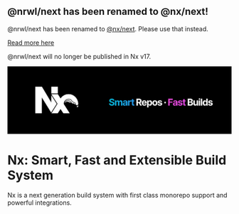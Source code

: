 ## @nrwl/next has been renamed to @nx/next!

@nrwl/next has been renamed to [@nx/next](https://www.npmjs.com/package/@nx/next). Please use that instead.

[Read more here](https://nx.dev/recipes/other/rescope)

@nrwl/next will no longer be published in Nx v17.

<p style="text-align: center;"><img src="https://raw.githubusercontent.com/nrwl/nx/master/images/nx.png" width="600" alt="Nx - Smart, Fast and Extensible Build System"></p>

# Nx: Smart, Fast and Extensible Build System

Nx is a next generation build system with first class monorepo support and powerful integrations.

